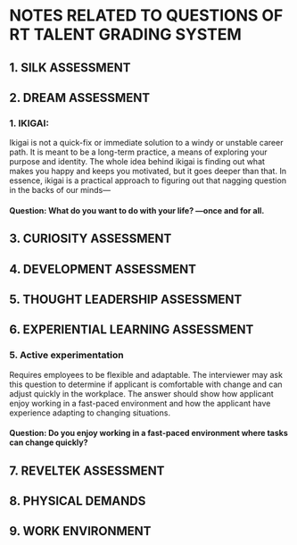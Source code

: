 # NOTES RELATED TO QUESTIONS OF RT TALENT GRADING SYSTEM
## 1. SILK ASSESSMENT

## 2. DREAM ASSESSMENT
 ### 1. IKIGAI: 
 Ikigai is not a quick-fix or immediate solution to a windy or unstable career path. It is meant to be a long-term practice, a means of exploring your purpose and identity. 
The whole idea behind ikigai is finding out what makes you happy and keeps you motivated, but it goes deeper than that.
In essence, ikigai is a practical approach to figuring out that nagging question in the backs of our minds— 
#### Question: What do you want to do with your life? —once and for all.

## 3. CURIOSITY ASSESSMENT

## 4. DEVELOPMENT ASSESSMENT

## 5. THOUGHT LEADERSHIP ASSESSMENT

## 6. EXPERIENTIAL LEARNING ASSESSMENT
### 5. Active experimentation
Requires employees to be flexible and adaptable. The interviewer may ask this question to determine if applicant is comfortable with change and can adjust quickly in the workplace. The answer should show how applicant enjoy working in a fast-paced environment and how the applicant have experience adapting to changing situations.
#### Question: Do you enjoy working in a fast-paced environment where tasks can change quickly?

## 7. REVELTEK ASSESSMENT

## 8. PHYSICAL DEMANDS 

## 9. WORK ENVIRONMENT

